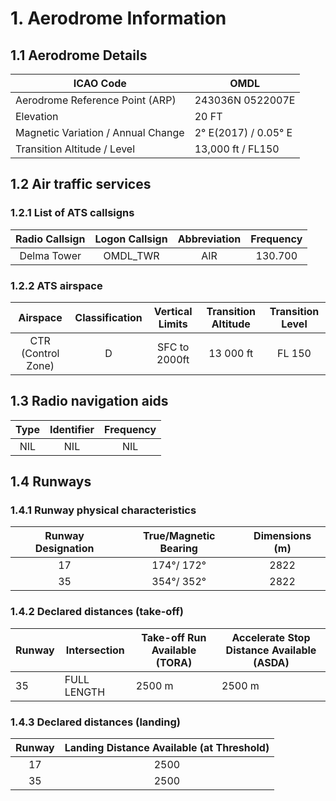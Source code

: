 # 1. Aerodrome Information
## 1.1 Aerodrome Details
| ICAO Code                          |         OMDL         |
|------------------------------------|----------------------|
| Aerodrome Reference Point (ARP)    |   243036N 0522007E   |
| Elevation                          |         20 FT        |
| Magnetic Variation / Annual Change | 2° E(2017) / 0.05° E |
| Transition Altitude / Level        |  13,000 ft / FL150   |

## 1.2 Air traffic services
### 1.2.1 List of ATS callsigns
| Radio Callsign              | Logon Callsign   | Abbreviation   | Frequency   |
|:---------------------------:|:----------------:|:--------------:|:-----------:|
| Delma Tower                 |OMDL_TWR          |AIR             |130.700      |


### 1.2.2 ATS airspace
| Airspace                    | Classification   | Vertical Limits    | Transition Altitude   | Transition Level   |
|:---------------------------:|:----------------:|:------------------:|:---------------------:|:------------------:|
| CTR (Control Zone)          | D                |SFC to 2000ft       | 13 000 ft             | FL 150             |

## 1.3 Radio navigation aids
| Type            | Identifier   | Frequency   |
|:---------------:|:------------:|:-----------:|
| NIL             |NIL           |NIL          |

## 1.4 Runways
### 1.4.1 Runway physical characteristics
| Runway Designation   | True/Magnetic Bearing     | Dimensions (m)   |
|:--------------------:|:-------------------------:|:----------------:|
|17                    | 174°/ 172°                | 2822             |
|35                    | 354°/ 352°                | 2822             |

### 1.4.2 Declared distances (take-off)
<table><thead>
  <tr>
    <th>Runway</th>
    <th>Intersection</th>
    <th>Take-off Run Available (TORA)</th>
    <th>Accelerate Stop Distance Available (ASDA)</th>
  </tr></thead>
<tbody>
  <tr>
    <td rowspan="5">35</td>
    <td>FULL LENGTH</td>
    <td>2500 m</td>
    <td>2500 m</td>
</tbody></table>

### 1.4.3 Declared distances (landing)
| Runway | Landing Distance Available (at Threshold) |
|:------:|:-----------------------------------------:|
|17      |2500                                       |
|35      |2500                                       |
